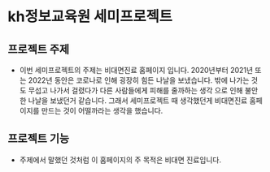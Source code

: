 # kh정보교육원 세미프로젝트
 
## 프로젝트 주제
- 이번 세미프로젝트의 주제는 비대면진료 홈페이지 입니다. 2020년부터 2021년 또는 2022년 동안은 코로나로 인해
  굉장히 힘든 나날을 보냈습니다. 밖에 나가는 것도 무섭고 나가서 걸렸다가 다른 사람들에게 피해를 줄까하는 생각
  으로 인해 불안한 나날을 보냈던거 같습니다. 그래서 세미프로젝트 때 생각했던게 비대면진료 홈페이지를 만드는 것이
  어떨까라는 생각을 했습니다.

## 프로젝트 기능
- 주제에서 말했던 것처럼 이 홈페이지의 주 목적은 비대면 진료입니다.
